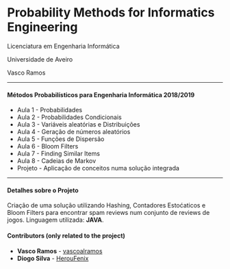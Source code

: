 # Probability Methods for Informatics Engineering

Licenciatura em Engenharia Informática

Universidade de Aveiro

Vasco Ramos

----------------
#### Métodos Probabilísticos para Engenharia Informática 2018/2019
- Aula 1 - Probabilidades
- Aula 2 - Probabilidades Condicionais
- Aula 3 - Variáveis aleatórias e Distribuições
- Aula 4 - Geração de números aleatórios
- Aula 5 - Funções de Dispersão
- Aula 6 - Bloom Filters
- Aula 7 - Finding Similar Items
- Aula 8 - Cadeias de Markov
- Projeto - Aplicação de conceitos numa solução integrada

-----------------
#### Detalhes sobre o Projeto
Criação de uma solução utilizando Hashing, Contadores Estoćaticos e Bloom Filters para encontrar spam reviews num conjunto de reviews de jogos. Linguagem utilizada: **JAVA**.

#### Contributors (only related to the project)
 * **Vasco Ramos** - [vascoalramos](https://github.com/vascoalramos)
 * **Diogo Silva** - [HerouFenix](https://github.com/HerouFenix)

